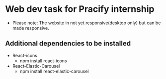 # Web dev task for Pracify internship 
* Please note: The website in not yet responsive(desktop only) but can be made responsive.

## Additional dependencies to be installed
* React-icons
  * npm install react-icons
* React-Elastic-Carousel
  * npm install react-elastic-carousel


